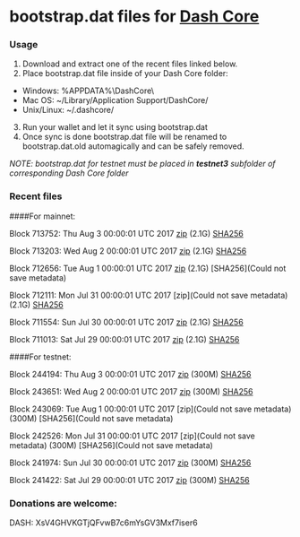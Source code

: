 # bootstrap.dat files for [Dash Core](https://www.dash.org)

### Usage

1. Download and extract one of the recent files linked below.
2. Place bootstrap.dat file inside of your Dash Core folder:
 - Windows: %APPDATA%\DashCore\
 - Mac OS: ~/Library/Application Support/DashCore/
 - Unix/Linux: ~/.dashcore/
3. Run your wallet and let it sync using bootstrap.dat
4. Once sync is done bootstrap.dat file will be renamed to bootstrap.dat.old automagically and can be safely removed.

_NOTE: bootstrap.dat for testnet must be placed in **testnet3** subfolder of corresponding Dash Core folder_

### Recent files

####For mainnet:

Block 713752: Thu Aug  3 00:00:01 UTC 2017 [zip](https://transfer.sh/Ef8c5/bootstrap.dat.20170803.zip) (2.1G) [SHA256](https://transfer.sh/J9PyW/sha256.txt)

Block 713203: Wed Aug  2 00:00:01 UTC 2017 [zip](https://transfer.sh/O2N58/bootstrap.dat.20170802.zip) (2.1G) [SHA256](https://transfer.sh/A3XUO/sha256.txt)

Block 712656: Tue Aug  1 00:00:01 UTC 2017 [zip](https://transfer.sh/FJbt5/bootstrap.dat.20170801.zip) (2.1G) [SHA256](Could not save metadata)

Block 712111: Mon Jul 31 00:00:01 UTC 2017 [zip](Could not save metadata) (2.1G) [SHA256](https://transfer.sh/J6w6G/sha256.txt)

Block 711554: Sun Jul 30 00:00:01 UTC 2017 [zip](https://transfer.sh/sxCHu/bootstrap.dat.20170730.zip) (2.1G) [SHA256](https://transfer.sh/dhWXB/sha256.txt)

Block 711013: Sat Jul 29 00:00:01 UTC 2017 [zip](https://transfer.sh/uO28j/bootstrap.dat.20170729.zip) (2.1G) [SHA256](https://transfer.sh/FOPPC/sha256.txt)

####For testnet:

Block 244194: Thu Aug  3 00:00:01 UTC 2017 [zip](https://transfer.sh/DAEUS/bootstrap.dat.20170803.zip) (300M) [SHA256](https://transfer.sh/wySSM/sha256.txt)

Block 243651: Wed Aug  2 00:00:01 UTC 2017 [zip](https://transfer.sh/7umWx/bootstrap.dat.20170802.zip) (300M) [SHA256](https://transfer.sh/GTnYY/sha256.txt)

Block 243069: Tue Aug  1 00:00:01 UTC 2017 [zip](Could not save metadata) (300M) [SHA256](Could not save metadata)

Block 242526: Mon Jul 31 00:00:01 UTC 2017 [zip](Could not save metadata) (300M) [SHA256](Could not save metadata)

Block 241974: Sun Jul 30 00:00:01 UTC 2017 [zip](https://transfer.sh/YmWZL/bootstrap.dat.20170730.zip) (300M) [SHA256](https://transfer.sh/vHZcM/sha256.txt)

Block 241422: Sat Jul 29 00:00:01 UTC 2017 [zip](https://transfer.sh/vq206/bootstrap.dat.20170729.zip) (300M) [SHA256](https://transfer.sh/q7xSa/sha256.txt)

### Donations are welcome:

DASH: XsV4GHVKGTjQFvwB7c6mYsGV3Mxf7iser6
